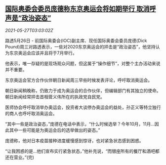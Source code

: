 <!--1622086262000-->
[国际奥委会委员庞德称东京奥运会将如期举行 取消呼声是“政治姿态”](https://cn.reuters.com/article/ioc-former-official-tokyo-0526-wedn-idCNKCS2D809S)
------

<div><i>2021-05-27T03:03:02Z</i></div><p>路透5月26日 - 前国际奥委会(IOC)副主席、现任国际奥委会委员庞德(Dick Pound)周三对路透表示，一些对2020东京奥运会的抨击是“政治姿态”，他坚持认为东京奥运会应该并且将于7月举行。</p><p>他表示，唯一存疑的是现场观众问题，但这属于“操作细节”，对整个主办活动来说并不重要。</p><p>东京奥运会官方合作伙伴朝日新闻周三早些时候发表评论，呼吁取消奥运会。</p><p>朝日新闻稍晚称，仍致力于成为奥运会的合作伙伴，但编辑部门有其独立的使命。朝日新闻经常抨击首相菅义伟所在的执政党自民党。</p><p>医师协会呼吁取消举办奥运会，投资者大谈停办奥运会的益处，孙正义等特立独行的商人也呼吁取消奥运会。</p><p>“其中一些是政治姿态，”庞德在电话中表示，“什么时候选举？今年10月，11月...因此其中一些可能是为奥运会后的选举做出的姿态。”</p><p>庞德称，他对日本疫苗接种进度缓慢感到惊讶，也对紧急状态感到困惑。</p><p>“让我困惑的是...他们宣布实行紧急状态，”他补充说，“而银座所有的餐厅和酒吧都还在营业。”(完)</p>
